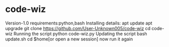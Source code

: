 # code-wiz
Version-1.0
requirements:python,bash
Installing details:
 apt update
 apt upgrade
 git clone https://github.com/User-Unknown005/code-wiz
 cd code-wiz
Running the script
 python code-wiz.py
Updating the script
 bash update.sh
 cd $home[or open a new session]
now run it again
